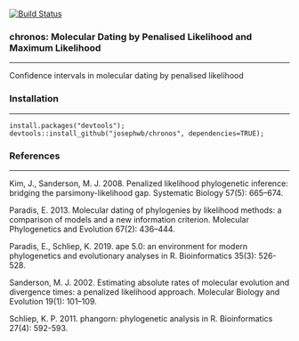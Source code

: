 [![Build Status](https://travis-ci.com/josephwb/chronos.svg?branch=master)](https://travis-ci.com/josephwb/chronos)
### chronos: Molecular Dating by Penalised Likelihood and Maximum Likelihood
---------------
Confidence intervals in molecular dating by penalised likelihood

### Installation
---------------
```
install.packages("devtools");
devtools::install_github("josephwb/chronos", dependencies=TRUE);
```
### References
---------------
Kim, J., Sanderson, M. J. 2008. Penalized likelihood phylogenetic inference: bridging
the parsimony-likelihood gap. Systematic Biology 57(5): 665–674.

Paradis, E. 2013. Molecular dating of phylogenies by likelihood methods: a comparison
of models and a new information criterion. Molecular Phylogenetics and Evolution
67(2): 436–444.

Paradis, E., Schliep, K. 2019. ape 5.0: an environment for modern phylogenetics and
evolutionary analyses in R. Bioinformatics 35(3): 526-528.

Sanderson, M. J. 2002. Estimating absolute rates of molecular evolution and
divergence times: a penalized likelihood approach. Molecular Biology and Evolution 
19(1): 101–109.

Schliep, K. P. 2011. phangorn: phylogenetic analysis in R. Bioinformatics 27(4): 592-593.

